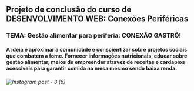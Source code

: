 ## Projeto de conclusão do curso de DESENVOLVIMENTO WEB: Conexões Periféricas
### TEMA: Gestão alimentar para periferia: CONEXÃO GASTRÔ!
#### A ideia é aproximar a comunidade e conscientizar sobre projetos sociais que combatem a fome. Fornecer informações nutricionais, educar sobre gestão alimentar, meios de empreender atravez de receitas e cardapios acessiveis para garantir comida na mesa mesmo sendo baixa renda.
###### ![Instagram post - 3 (6)](https://github.com/thifanny-tif/gest-o-alimentar/assets/128502624/bff64728-c056-4c90-865b-c37b33bdba89)
